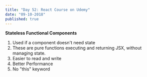 ```yaml
---
title: "Day 52: React Course on Udemy"
date: "09-10-2018"
published: true
---
```


**Stateless Functional Components**  
1. Used if a component doesn't need state  
2. These are pure functions executing and returning JSX, without managing state.
3. Easier to read and write
4. Better Performance
5. No "this" keyword  
